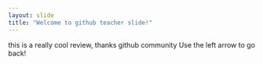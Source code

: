 ```yaml
---
layout: slide
title: "Welcome to github teacher slide!"
---
```

this is a really cool review, thanks github community
Use the left arrow to go back!

